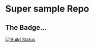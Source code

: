 # Super sample Repo

## The Badge...

[![Build Status](http://localhost/api/badges/ogranada-xk/testingSample/status.svg)](http://localhost/ogranada-xk/testingSample)


